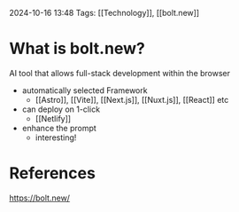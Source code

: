 2024-10-16 13:48
Tags: [[Technology]], [[bolt.new]]

# What is bolt.new?
AI tool that allows full-stack development within the browser
- automatically selected Framework
	- [[Astro]], [[Vite]], [[Next.js]], [[Nuxt.js]],  [[React]] etc
- can deploy on 1-click
	- [[Netlify]]
- enhance the prompt
	- interesting!
# References
https://bolt.new/